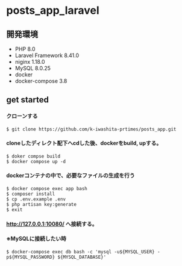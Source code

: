 # posts_app_laravel

## 開発環境
 - PHP 8.0
 - Laravel Framework 8.41.0
 - niginx 1.18.0
 - MySQL 8.0.25
 - docker
 - docker-compose 3.8


## get started


#### クローンする
```
$ git clone https://github.com/k-iwashita-prtimes/posts_app.git
```

#### cloneしたディレクト配下へcdした後、dockerをbuild, upする。
```
$ doker compse build
$ docker compose up -d 
```

#### dockerコンテナの中で、必要なファイルの生成を行う
```
$ docker compose exec app bash
$ composer install
$ cp .env.example .env
$ php artisan key:generate
$ exit 
```

#### http://127.0.0.1:10080/  へ接続する。


#### ※MySQLに接続したい時
```
$ docker-compose exec db bash -c 'mysql -u${MYSQL_USER} -p${MYSQL_PASSWORD} ${MYSQL_DATABASE}'
```



